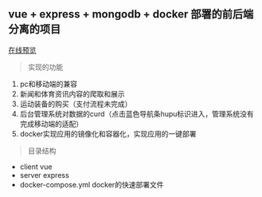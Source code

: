 ## vue + express + mongodb + docker 部署的前后端分离的项目
[在线预览](http://175.24.20.162:8080 "hupu") 
> 实现的功能
1. pc和移动端的兼容
2. 新闻和体育资讯内容的爬取和展示
3. 运动装备的购买（支付流程未完成）
4. 后台管理系统对数据的curd（点击蓝色导航条hupu标识进入，管理系统没有完成移动端的适配）
5. docker实现应用的镜像化和容器化，实现应用的一键部署

> 目录结构
  - client  vue
  - server express
  - docker-compose.yml  docker的快速部署文件
  

